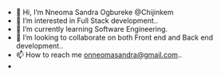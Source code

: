 - 👋 Hi, I’m Nneoma Sandra Ogbureke @Chijinkem
- 👀 I’m interested in Full Stack development..
- 🌱 I’m currently learning Software Engineering.
- 💞️ I’m looking to collaborate on both Front end and Back end development..
- 📫 How to reach me onneomasandra@gmail.com..
-
<!---
Chijinkem/Chijinkem is a ✨ special ✨ repository because its `README.md` (this file) appears on your GitHub profile.
You can click the Preview link to take a look at your changes.
--->
